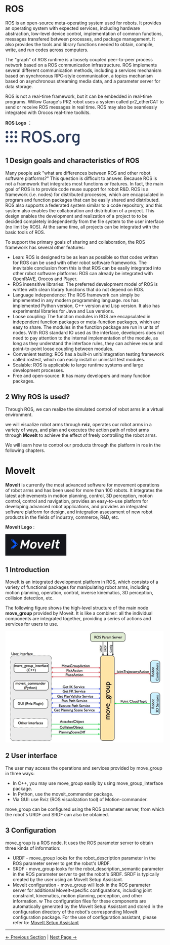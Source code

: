 # ROS

ROS is an open-source meta-operating system used for robots. It provides an operating system with expected services, including hardware abstraction, low-level device control, implementation of common functions, messages transfered between processes, and package management. It also provides the tools and library functions needed to obtain, compile, write, and run codes across computers.

The "graph" of ROS runtime is a loosely coupled peer-to-peer process network based on a ROS communication infrastructure. ROS implements several different communication methods, including a services mechanism based on synchronous RPC-style communication, a topics mechanism based on asynchronous streaming media data, and a parameter server for data storage.

ROS is not a real-time framework, but it can be embedded in real-time programs. Willow Garage's PR2 robot uses a system called pr2_etherCAT to send or receive ROS messages in real time. ROS may also be seamlessly integrated with Orocos real-time toolkits.

**ROS Logo** ：

![ROS图标](../../resources/11-ApplicationBaseROS/Ros-icon.png)

## 1 Design goals and characteristics of ROS

Many people ask "what are differences between ROS and other robot software platforms?" This question is difficult to answer. Because ROS is not a framework that integrates most functions or features. In fact, the main goal of ROS is to provide code reuse support for robot R&D. ROS is a framework (i.e. nodes) for distributed processes, which are encapsulated in program and function packages that can be easily shared and distributed. ROS also supports a federated system similar to a code repository, and this system also enables the collaboration and distribution of a project. This design enables the development and realization of a project to to be decided completely independently from the file system to the user interface (no limit by ROS). At the same time, all projects can be integrated with the basic tools of ROS.

To support the primary goals of sharing and collaboration, the ROS framework has several other features:

 * Lean: ROS is designed to be as lean as possible so that codes written for ROS can be used with other robot software frameworks. The inevitable conclusion from this is that ROS can be easily integrated into other robot software platforms: ROS can already be integrated with OpenRAVE, Orocos and Player.
 * ROS insensitive libraries: The preferred development model of ROS is written with clean library functions that do not depend on ROS.
 * Language independence: The ROS framework can simply be implemented in any modern programming language. ros has implemented Python version, C++ version and Lisp version. It also has experimental libraries for Java and Lua versions.
 * Loose coupling: The function modules in ROS are encapsulated in independent function packages or meta-function packages, which are easy to share. The modules in the function package are run in units of nodes. With ROS standard IO used as the interface, developers does not need to pay attention to the internal implementation of the module, as long as they understand the interface rules, they can achieve reuse and point-to-point loose coupling between modules.
 * Convenient testing: ROS has a built-in unit/integration testing framework called rostest, which can easily install or uninstall test modules.
 * Scalable: ROS is applicable to large runtime systems and large development processes.
 * Free and open-source: It has many developers and many function packages.

## 2 Why ROS is used?

Through ROS, we can realize the simulated control of robot arms in a virtual environment.

we will visualize robot arms through **rviz**, operates our robot arms in a variety of ways, and plan and executes the action path of robot arms through **MoveIt** to achieve the effect of freely controlling the robot arms.

We will learn how to control our products through the platform in ros in the following chapters.


# MoveIt

**MoveIt** is currently the most advanced software for movement operations of robot arms and has been used for more than 100 robots. It integrates the latest achievements in motion planning, control, 3D perception, motion control, control and navigation, provides an easy-to-use platform for developing advanced robot applications, and provides an integrated software platform for design, and integration assessment of new robot products in the fields of industry, commerce, R&D, etc.

**MoveIt Logo** :

![moveit图标](../../resources/11-ApplicationBaseROS/moveit-icon.png)

## 1 Introduction

MoveIt is an integrated development platform in ROS, which consists of a variety of functional packages for manipulating robot arms, including motion planning, operation, control, inverse kinematics, 3D perception, collision detection, etc.

The following figure shows the high-level structure of the main node **move_group** provided by Moveit. It is like a combiner: all the individual components are integrated together, providing a series of actions and services for users to use.

<img src =../../resources/11-ApplicationBaseROS/moveit-3.png
width ="500"  align = "center">

## 2 User interface

The user may access the operations and services provided by move_group in three ways:

 * In C++, you may use move_group easily by using move_group_interface package.
 * In Python, use the moveit_commander package.
 * Via GUI: use Rviz (ROS visualization tool) of Motion-commander.

move_group can be configured using the ROS parameter server, from which the robot's URDF and SRDF can also be obtained.


## 3 Configuration

move_group is a ROS node. It uses the ROS parameter server to obtain three kinds of information:

- URDF - move_group looks for the robot_description parameter in the ROS parameter server to get the robot's URDF.
- SRDF - move_group looks for the robot_description_semantic parameter in the ROS parameter server to get the robot's SRDF. SRDF is typically created by the user using an MoveIt Setup Assistant.
- MoveIt configuration - move_group will look in the ROS parameter server for additional MoveIt-specific configurations, including joint constraint, kinematics, motion planning, perception, and other information. w The configuration files for these components are automatically generated by the MoveIt Setup Assistant and stored in the configuration directory of the robot's corresponding MoveIt configuration package. For the use of configuration assistant, please refer to: [MoveIt Setup Assistant](https://moveit.picknik.ai/main/doc/examples/setup_assistant/setup_assistant_tutorial.html)

---

[← Previous Section](../../10-ApplicationBasePython/README.md) | [Next Page →](11.1.1-EnvironmentBuilding.md)
